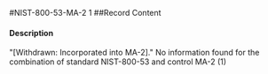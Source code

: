 #NIST-800-53-MA-2 1
##Record Content
#### Description
"[Withdrawn: Incorporated into MA-2]."
No information found for the combination of standard NIST-800-53 and control MA-2 (1)
